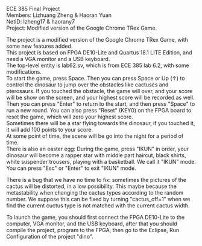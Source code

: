 ECE 385 Final Project  
Members: Lizhuang Zheng & Haoran Yuan  
NetID: lzheng17 & haorany7  
Project: Modified version of the Google Chrome TRex Game.  

The project is a modified version of the Google Chrome TRex Game, with some new features added.  
This project is based on FPGA DE10-Lite and Quartus 18.1 LITE Edition, and need a VGA monitor and a USB keyboard.  
The top-level entity is lab62.sv, which is from ECE 385 lab 6.2, with some modifications.  
To start the game, press Space. Then you can press Space or Up ($\uparrow$) to control the dinosaur to jump over the obstacles like cactuses and pterosaurs. If you touched the obstacle, the game will over, and your score will be show on the screen, and your highest score will be recorded as well. Then you can press "Enter" to return to the start, and then press "Space" to run a new round. You can also press "Reset" (KEY0) on the FPGA board to reset the game, which will zero your highest score.  
Sometimes there will be a star flying towards the dinosaur, if you touched it, it will add 100 points to your score.  
At some point of time, the scene will be go into the night for a period of time.  
There is also an easter egg: During the game, press "IKUN" in order, your dinosaur will become a rapper star with middle part haircut, black shirts, white suspender trousers, playing with a basketball. We call it "IKUN" mode. You can press "Esc" or "Enter" to exit "IKUN" mode.  

There is a bug that we have no time to fix: sometimes the pictures of the cactus will be distorted, in a low possibility. This maybe because the metastability when changing the cactus types according to the random number. We suppose this can be fixed by turning "cactus_off=1" when we find the current cuctus type is not matched with the current cactus width.

To launch the game, you should first connect the FPGA DE10-Lite to the computer, VGA monitor, and the USB keyboard, after that you should compile the project, program to the FPGA, then go to the Eclipse, Run Configuration of the project "dino". 